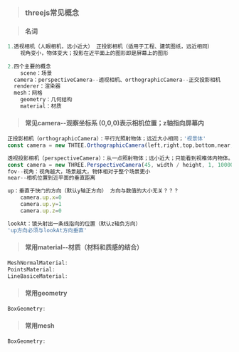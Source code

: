> ### threejs常见概念



> #### 名词

```js
1.透视相机（人眼相机，远小近大） 正投影相机（适用于工程、建筑图纸，远近相同）
	视角变小，物体变大；投影在近平面上的图形即是屏幕上的图形
  
2.四个主要的概念
	scene：场景
  camera：perspectiveCamera--透视相机、orthographicCamera--正交投影相机
  renderer：渲染器
  mesh：网格
  	geometry：几何结构
    material：材质 

```



> #### 常见camera--观察坐标系 (0,0,0)表示相机位置；z轴指向屏幕内

```js
正投影相机（orthographicCamera）：平行光照射物体；远近大小相同；'视景体'
const camera = new THTEE.OrthographicCamera(left,right,top,bottom,near,far)

透视投影相机（perspectiveCamera）：从一点照射物体；远小近大；只能看到视椎体内物体。'视锥体'
const camera = new THREE.PerspectiveCamera(45, width / height, 1, 10000);
fov--视角：视角越大，场景越大，物体相对于整个场景更小
near--相机位置到近平面的垂直距离

up：垂直于快门的方向（默认y轴正方向） 方向与数值的大小无关？？？
	camera.up.x=0
	camera.up.y=1
	camera.up.z=0

lookAt：镜头射出一条线指向的位置（默认z轴负方向）
'up方向必须与lookAt方向垂直'
```



> #### 常用material--材质（材料和质感的结合）

```js
MeshNormalMaterial:
PointsMaterial:
LineBasiceMaterial:

```



> #### 常用geometry

```js
BoxGeometry:

```



> #### 常用mesh

```js
BoxGeometry:

```

